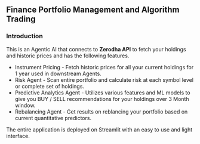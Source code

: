 ## Finance Portfolio Management and Algorithm Trading 

### Introduction

This is an Agentic AI that connects to **Zerodha API** to fetch your holdings and historic prices and has the following features.

- Instrument Pricing - Fetch historic prices for all your current holdings for 1 year used in downstream Agents.
- Risk Agent - Scan entire portfolio and calculate risk at each symbol level or complete set of holdings.
- Predictive Analytics Agent - Utilizes various features and ML models to give you BUY / SELL recommendations for your holdings over 3 Month window.
- Rebalancing Agent - Get results on reblancing your portfolio based on current quantitative predictors.

The entire application is deployed on Streamlit with an easy to use and light interface.
